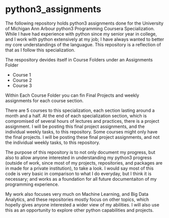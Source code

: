 # python3_assignments

The following repository holds python3 assignments done for the University of Michigan Ann Arbour python3 Programming Coursera Specialization. 
While I have had experience with python since my senior year in college, and I work with python extensively at my job;  I have always wanted to better my core understandings of the languague. This repository is a reflection of that as I follow  this specialization.  

The respository devides itself in Course Folders under an Assignments Folder 
- Course 1 
- Course 2 
- Course 3 

Within Each Course Folder you can fin Final Projects  and weekly assignments for each course section.  

There are 5 courses to this specialization, each section lasting around a month and a half. At the end of each specialization section, which is compromised of several hours of lectures and practices, there is a project assignment.
I will be posting this final project assignments, and  the individual weekly tasks, to this repository. Some courses might only have the final projects. 
I will be posting these final project assignments, and not the individual weekly tasks, to this repository. 

The purpose of this repository is to not only document my progress, but also to allow anyone interested in understanding my python3 progress (outside of work, since most of my projects, repositories, and packages are in made for a private institution), to take a look.  I would say most of this code is very basic in comparison to what I do everyday, but I think it is necessary; and works as a foundation for all future documentaiton of my programming experience. 

My work also focuses very much on Machine Learning, and Big Data Analytics, and these repositories mostly focus on other topics, which hopelly gives anyone interested a wider view of my abilities. I will also use this as an opportunity to explore other python capabilities and projects.  

